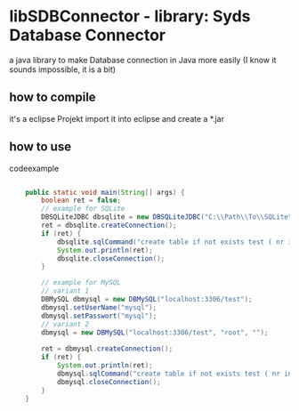 # libSDBConnector - library: Syds Database Connector
a java library to make Database connection in Java more easily (I know it sounds impossible, it is a bit)

## how to compile
it's a eclipse Projekt import it into eclipse and create a *.jar

## how to use
codeexample

```java

	public static void main(String[] args) {
		boolean ret = false;
		// example for SQLite
		DBSQLiteJDBC dbsqlite = new DBSQLiteJDBC("C:\\Path\\To\\SQLite\\Database\\testSQLite.db");
		ret = dbsqlite.createConnection();
		if (ret) {
			dbsqlite.sqlCommand("create table if not exists test ( nr int )");
			System.out.println(ret);
			dbsqlite.closeConnection();
		}

		// example for MySQL
		// variant 1
		DBMySQL dbmysql = new DBMySQL("localhost:3306/test");
		dbmysql.setUserName("mysql");
		dbmysql.setPasswort("mysql");
		// variant 2
		dbmysql = new DBMySQL("localhost:3306/test", "root", "");
		
		ret = dbmysql.createConnection();
		if (ret) {
			System.out.println(ret);
			dbmysql.sqlCommand("create table if not exists test ( nr int )");
			dbmysql.closeConnection();
		}
	}
```
